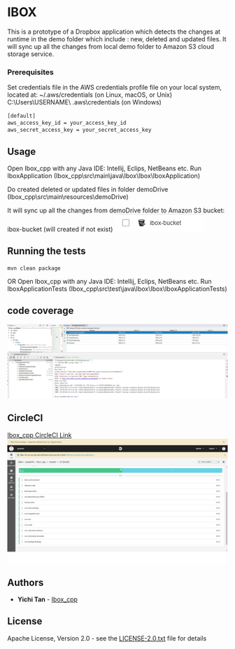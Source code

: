 # IBOX

This is a prototype of a Dropbox application which detects the changes at runtime in the demo folder which include : new, deleted and updated files. It will sync up all the changes from local demo folder to Amazon S3 cloud storage service.

### Prerequisites

Set credentials file in the AWS credentials profile file on your local system, located at:
~/.aws/credentials (on Linux, macOS, or Unix)
C:\Users\USERNAME\ .aws\credentials (on Windows)

```
[default]
aws_access_key_id = your_access_key_id
aws_secret_access_key = your_secret_access_key
```

## Usage

Open Ibox_cpp with any Java IDE: Intellij, Eclips, NetBeans etc.
Run IboxApplication (Ibox_cpp\src\main\java\Ibox\Ibox\IboxApplication)

Do created deleted or updated files in folder demoDrive (Ibox_cpp\src\main\resources\demoDrive\)

It will sync up all the changes from demoDrive folder to Amazon S3 bucket: ibox-bucket (will created if not exist)
![avatar](https://github.com/yanyichi/Ibox_cpp/blob/master/pic/ibox_bucket.png)

## Running the tests
```
mvn clean package
```
OR
Open Ibox_cpp with any Java IDE: Intellij, Eclips, NetBeans etc.
Run IboxApplicationTests (Ibox_cpp\src\test\java\Ibox\Ibox\IboxApplicationTests)

## code coverage
![avatar](https://github.com/yanyichi/Ibox_cpp/blob/master/pic/Code%20Covered.jpg)

## CircleCI
[Ibox_cpp CircleCI Link](https://circleci.com/gh/yanyichi/Ibox_cpp/32)
![avatar](https://github.com/yanyichi/Ibox_cpp/blob/master/pic/CircleCI.jpg)

## Authors

* **Yichi Tan** - [Ibox_cpp](https://github.com/yanyichi/Ibox_cpp)

## License

Apache License, Version 2.0 - see the [LICENSE-2.0.txt](http://www.apache.org/licenses/LICENSE-2.0.txt) file for details


